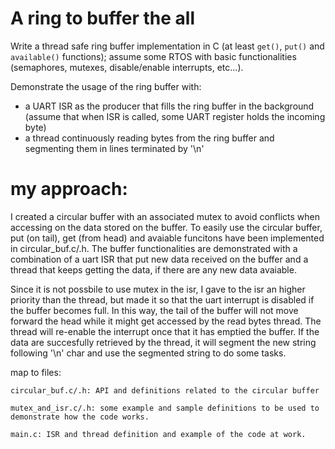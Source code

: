 # A ring to buffer the all

Write a thread safe ring buffer implementation in C (at least ```get()```, ```put()``` and ```available()```
functions); assume some RTOS with basic functionalities (semaphores, mutexes,
disable/enable interrupts, etc...).

Demonstrate the usage of the ring buffer with:
- a UART ISR as the producer that fills the ring buffer in the background (assume that when ISR is called, some UART register holds the incoming byte)
- a thread continuously reading bytes from the ring buffer and segmenting them in lines terminated by '\n'

# my approach:

I created a circular buffer with an associated mutex to avoid conflicts when accessing on the data
stored on the buffer. To easily use the circular buffer, put (on tail), get (from head) and avaiable
funcitons have been implemented in circular_buf.c/.h.
The buffer functionalities are demonstrated with a combination of a uart ISR that put new data received
on the buffer and a thread that keeps getting the data, if there are any new data avaiable.

Since it is not possbile to use mutex in the isr, I gave to the isr an higher priority than the thread,
but made it so that the uart interrupt is disabled if the buffer becomes full. In this way, the tail
of the buffer will not move forward the head while it might get accessed by the read bytes thread.
The thread will re-enable the interrupt once that it has emptied the buffer.
If the data are succesfully retrieved by the thread, it will segment the new string following '\n' char
and use the segmented string to do some tasks.

map to files:

	circular_buf.c/.h: API and definitions related to the circular buffer
	
	mutex_and_isr.c/.h: some example and sample definitions to be used to demonstrate how the code works.

	main.c: ISR and thread definition and example of the code at work.
